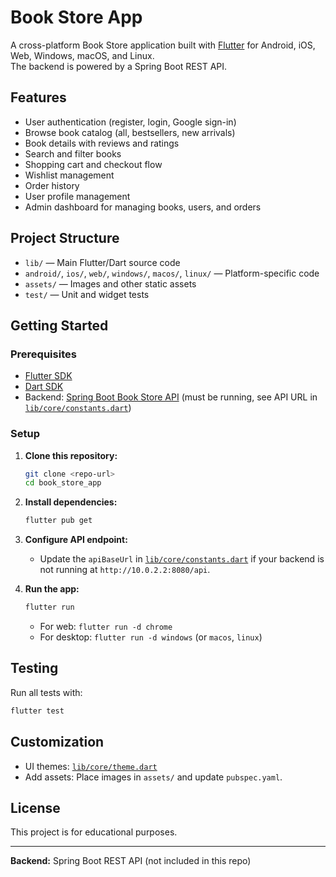 # Book Store App

A cross-platform Book Store application built with [Flutter](https://flutter.dev/) for Android, iOS, Web, Windows, macOS, and Linux.  
The backend is powered by a Spring Boot REST API.

## Features

- User authentication (register, login, Google sign-in)
- Browse book catalog (all, bestsellers, new arrivals)
- Book details with reviews and ratings
- Search and filter books
- Shopping cart and checkout flow
- Wishlist management
- Order history
- User profile management
- Admin dashboard for managing books, users, and orders

## Project Structure

- `lib/` — Main Flutter/Dart source code
- `android/`, `ios/`, `web/`, `windows/`, `macos/`, `linux/` — Platform-specific code
- `assets/` — Images and other static assets
- `test/` — Unit and widget tests

## Getting Started

### Prerequisites

- [Flutter SDK](https://docs.flutter.dev/get-started/install)
- [Dart SDK](https://dart.dev/get-dart)
- Backend: [Spring Boot Book Store API](https://spring.io/projects/spring-boot) (must be running, see API URL in [`lib/core/constants.dart`](lib/core/constants.dart))

### Setup

1. **Clone this repository:**
   ```sh
   git clone <repo-url>
   cd book_store_app
   ```

2. **Install dependencies:**
   ```sh
   flutter pub get
   ```

3. **Configure API endpoint:**
   - Update the `apiBaseUrl` in [`lib/core/constants.dart`](lib/core/constants.dart) if your backend is not running at `http://10.0.2.2:8080/api`.

4. **Run the app:**
   ```sh
   flutter run
   ```

   - For web: `flutter run -d chrome`
   - For desktop: `flutter run -d windows` (or `macos`, `linux`)

## Testing

Run all tests with:
```sh
flutter test
```

## Customization

- UI themes: [`lib/core/theme.dart`](lib/core/theme.dart)
- Add assets: Place images in `assets/` and update `pubspec.yaml`.

## License

This project is for educational purposes.

---

**Backend:** Spring Boot REST API (not included in this repo)
